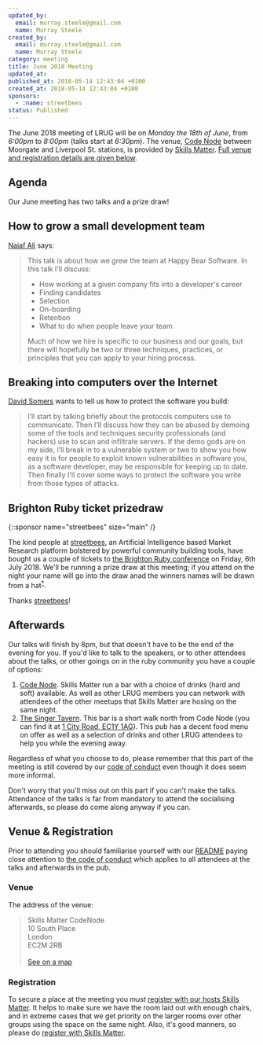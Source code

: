 ```yaml
---
updated_by:
  email: murray.steele@gmail.com
  name: Murray Steele
created_by:
  email: murray.steele@gmail.com
  name: Murray Steele
category: meeting
title: June 2018 Meeting
updated_at:
published_at: 2018-05-14 12:43:04 +0100
created_at: 2018-05-14 12:43:04 +0100
sponsors:
  - :name: streetbees
status: Published
---
```


The June 2018 meeting of LRUG will be on *Monday the 18th of June*,
from _6:00pm_ to _8:00pm_ (talks start at _6:30pm_).  The venue, [Code
Node][skills-matter-venue] between Moorgate and Liverpool St. stations, is
provided by [Skills Matter](http://www.skillsmatter.com).  [Full venue and
registration details are given below](#jun18registration).

Agenda
------

Our June meeting has two talks and a prize draw!

## How to grow a small development team

[Najaf Ali](https://twitter.com/alinajaf) says:

> This talk is about how we grew the team at Happy Bear Software. In this talk
> I'll discuss:
>
> * How working at a given company fits into a developer's career
> * Finding candidates
> * Selection
> * On-boarding
> * Retention
> * What to do when people leave your team
>
> Much of how we hire is specific to our business and our goals, but there will
> hopefully be two or three techniques, practices, or principles that you can
> apply to your hiring process.

## Breaking into computers over the Internet

[David Somers](https://twitter.com/mottalrd) wants to tell us how to protect the software you build:

> I’ll start by talking briefly about the protocols computers use to
> communicate. Then I'll discuss how they can be abused by demoing some of the
> tools and techniques security professionals (and hackers) use to scan and
> infiltrate servers. If the demo gods are on my side, I’ll break in to a
> vulnerable system or two to show you how easy it is for people to exploit
> known vulnerabilities in software you, as a software developer, may be
> responsible for keeping up to date. Then finally I'll cover some ways to
> protect the software you write from those types of attacks.

## Brighton Ruby ticket prizedraw

{::sponsor name="streetbees" size="main" /}

The kind people at [streetbees](https://www.streetbees.com/careers), an
Artificial Intelligence based Market Research platform bolstered by powerful
community building tools, have bought us a couple of tickets to [the Brighton
Ruby conference](https://brightonruby.com) on Friday, 6th July 2018.  We'll be
running a prize draw at this meeting; if you attend on the night your name will
go into the draw anad the winners names will be drawn from a
hat<sup>[*](#brtp-hat)</sup>.

Thanks [streetbees](https://www.streetbees.com/careers)!

Afterwards
----------

Our talks will finish by 8pm, but that doesn't have to be the end of the evening
for you.  If you'd like to talk to the speakers, or to other attendees about the
talks, or other goings on in the ruby community you have a couple of options:

1. [Code Node][skills-matter-venue].  Skills Matter run a bar with a choice of
   drinks (hard and soft) available.  As well as other LRUG members you can
   network with attendees of the other meetups that Skills Matter are hosing on
   the same night.
2. [The Singer Tavern](http://singertavern.com/).  This bar is a short walk
   north from Code Node (you can find it at [1 City Road, EC1Y
   1AG](https://goo.gl/maps/w9kPu)).  This pub has a decent food menu on offer
   as well as a selection of drinks and other LRUG attendees to help you
   while the evening away.

Regardless of what you choose to do, please remember that this part of the
meeting is still covered by our [code of
conduct](http://readme.lrug.org/#code-of-condut) even though it does seem more
informal.

Don't worry that you'll miss out on this part if you can't make the talks.
Attendance of the talks is far from mandatory to attend the socialising
afterwards, so please do come along anyway if you can.

Venue & Registration <a name="jun18registration">&nbsp;</a>
-----------------------------------------------------------

Prior to attending you should familiarise yourself with our
[README](http://readme.lrug.org/) paying close attention to [the code of
conduct](http://readme.lrug.org/#code-of-conduct) which applies to
all attendees at the talks and afterwards in the pub.

### Venue

The address of the venue:

> Skills Matter CodeNode<br/>10 South Place<br/>London<br/>EC2M 2RB<br/><br/>[See on a map](https://goo.gl/maps/ONJT4)

### Registration

To secure a place at the meeting you *must* [register with our hosts
Skills Matter][skills-matter-event].  It helps to
make sure we have the room laid out with enough chairs, and in extreme cases
that we get priority on the larger rooms over other groups using the space on
the same night.  Also, it's good manners, so please do [register with Skills
Matter][skills-matter-event].

[skills-matter-venue]: https://skillsmatter.com/locations/264-skills-matter-codenode
[skills-matter-event]: https://skillsmatter.com/meetups/?
